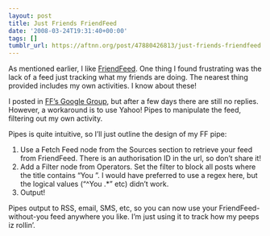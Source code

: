 ```yaml
---
layout: post
title: Just Friends FriendFeed
date: '2008-03-24T19:31:40+00:00'
tags: []
tumblr_url: https://aftnn.org/post/47880426813/just-friends-friendfeed
---
```

<p>As mentioned earlier, I like <a href="http://friendfeed.com">FriendFeed</a>. One thing I found frustrating was the lack of a feed just tracking what my friends are doing. The nearest thing provided includes my own activities. I know about these!</p>
<p>I posted in <a href="http://groups.google.com/group/friendfeed/browse_thread/thread/77408fe1e81a92da/16b4368a818d46c7#16b4368a818d46c7">FF&rsquo;s Google Group</a>, but after a few days there are still no replies. However, a workaround is to use Yahoo! Pipes to manipulate the feed, filtering out my own activity.</p>
<p>Pipes is quite intuitive, so I&rsquo;ll just outline the design of my FF pipe:</p>
<ol>
<li>Use a Fetch Feed node from the Sources section to retrieve your feed from FriendFeed. There is an authorisation ID in the url, so don&rsquo;t share it!</li>
<li>Add a Filter node from Operators. Set the filter to block all posts where the title contains &ldquo;You &rdquo;. I would have preferred to use a regex here, but the logical values (&ldquo;^You .*&rdquo; etc) didn&rsquo;t work.</li>
<li>Output!</li>
</ol>
<p>Pipes output to RSS, email, SMS, etc, so you can now use your FriendFeed-without-you feed anywhere you like. I&rsquo;m just using it to track how my peeps iz rollin&rsquo;.</p>
